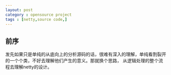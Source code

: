 ```yaml
---
layout: post
category : opensource project
tags : [netty,source code,]
---
```

## 前序
发先如果只是单纯的从底向上的分析源码的话，很难有深入的理解，单纯看割裂开的一个个类，不好去理解他们产生的意义。那就换个思路，
从逻辑处理的整个流程去理解netty的设计。

